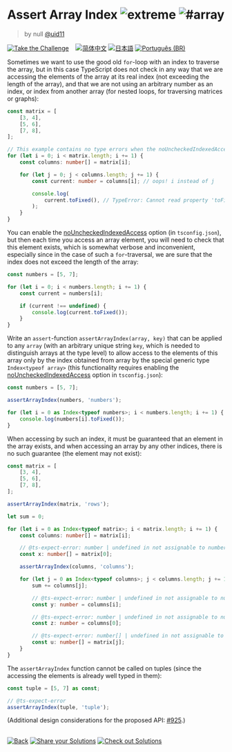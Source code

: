 <!--info-header-start--><h1>Assert Array Index <img src="https://img.shields.io/badge/-extreme-b11b8d" alt="extreme"/> <img src="https://img.shields.io/badge/-%23array-999" alt="#array"/></h1><blockquote><p>by null <a href="https://github.com/uid11" target="_blank">@uid11</a></p></blockquote><p><a href="https://tsch.js.org/925/play" target="_blank"><img src="https://img.shields.io/badge/-Take%20the%20Challenge-3178c6?logo=typescript&logoColor=white" alt="Take the Challenge"/></a> &nbsp;&nbsp;&nbsp;<a href="./README.zh-CN.md" target="_blank"><img src="https://img.shields.io/badge/-%E7%AE%80%E4%BD%93%E4%B8%AD%E6%96%87-gray" alt="简体中文"/></a>  <a href="./README.ja.md" target="_blank"><img src="https://img.shields.io/badge/-%E6%97%A5%E6%9C%AC%E8%AA%9E-gray" alt="日本語"/></a>  <a href="./README.pt-BR.md" target="_blank"><img src="https://img.shields.io/badge/-Portugu%C3%AAs%20(BR)-gray" alt="Português (BR)"/></a> </p><!--info-header-end-->

Sometimes we want to use the good old `for`-loop with an index to traverse the array, but in this case TypeScript does not check in any way that we are accessing the elements of the array at its real index (not exceeding the length of the array), and that we are not using an arbitrary number as an index, or index from another array (for nested loops, for traversing matrices or graphs):
```ts
const matrix = [
    [3, 4],
    [5, 6],
    [7, 8],
];

// This example contains no type errors when the noUncheckedIndexedAccess option is off.
for (let i = 0; i < matrix.length; i += 1) {
    const columns: number[] = matrix[i];

    for (let j = 0; j < columns.length; j += 1) {
        const current: number = columns[i]; // oops! i instead of j

        console.log(
            current.toFixed(), // TypeError: Cannot read property 'toFixed' of undefined
        );
    }
}
```

You can enable the [noUncheckedIndexedAccess](https://www.typescriptlang.org/tsconfig#noUncheckedIndexedAccess) option (in `tsconfig.json`), but then each time you access an array element, you will need to check that this element exists, which is somewhat verbose and inconvenient, especially since in the case of such a `for`-traversal, we are sure that the index does not exceed the length of the array:
```ts
const numbers = [5, 7];

for (let i = 0; i < numbers.length; i += 1) {
    const current = numbers[i];

    if (current !== undefined) {
        console.log(current.toFixed());
    }
}
```

Write an `assert`-function `assertArrayIndex(array, key)` that can be applied to any `array` (with an arbitrary unique string `key`, which is needed to distinguish arrays at the type level) to allow access to the elements of this array only by the index obtained from array by the special generic type `Index<typeof array>` (this functionality requires enabling the [noUncheckedIndexedAccess](https://www.typescriptlang.org/tsconfig#noUncheckedIndexedAccess) option in `tsconfig.json`):
```ts
const numbers = [5, 7];

assertArrayIndex(numbers, 'numbers');

for (let i = 0 as Index<typeof numbers>; i < numbers.length; i += 1) {
    console.log(numbers[i].toFixed());
}
```

When accessing by such an index, it must be guaranteed that an element in the array exists, and when accessing an array by any other indices, there is no such guarantee (the element may not exist):
```ts
const matrix = [
    [3, 4],
    [5, 6],
    [7, 8],
];

assertArrayIndex(matrix, 'rows');

let sum = 0;

for (let i = 0 as Index<typeof matrix>; i < matrix.length; i += 1) {
    const columns: number[] = matrix[i];

    // @ts-expect-error: number | undefined in not assignable to number
    const x: number[] = matrix[0];

    assertArrayIndex(columns, 'columns');

    for (let j = 0 as Index<typeof columns>; j < columns.length; j += 1) {
        sum += columns[j];

        // @ts-expect-error: number | undefined in not assignable to number
        const y: number = columns[i];

        // @ts-expect-error: number | undefined in not assignable to number
        const z: number = columns[0];

        // @ts-expect-error: number[] | undefined in not assignable to number[]
        const u: number[] = matrix[j];
    }
}
```

The `assertArrayIndex` function cannot be called on tuples (since the accessing the elements is already well typed in them):
```ts
const tuple = [5, 7] as const;

// @ts-expect-error
assertArrayIndex(tuple, 'tuple');
```

(Additional design considerations for the proposed API: [#925](https://github.com/type-challenges/type-challenges/issues/925#issuecomment-780889329).)


<!--info-footer-start--><br><a href="../../README.md" target="_blank"><img src="https://img.shields.io/badge/-Back-grey" alt="Back"/></a> <a href="https://tsch.js.org/925/answer" target="_blank"><img src="https://img.shields.io/badge/-Share%20your%20Solutions-teal" alt="Share your Solutions"/></a> <a href="https://tsch.js.org/925/solutions" target="_blank"><img src="https://img.shields.io/badge/-Check%20out%20Solutions-de5a77?logo=awesome-lists&logoColor=white" alt="Check out Solutions"/></a> <!--info-footer-end-->
